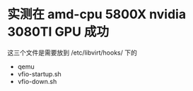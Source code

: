 # 实测在 amd-cpu 5800X  nvidia 3080TI GPU 成功

这三个文件是需要放到 /etc/libvirt/hooks/ 下的

- qemu
- vfio-startup.sh
- vfio-down.sh

